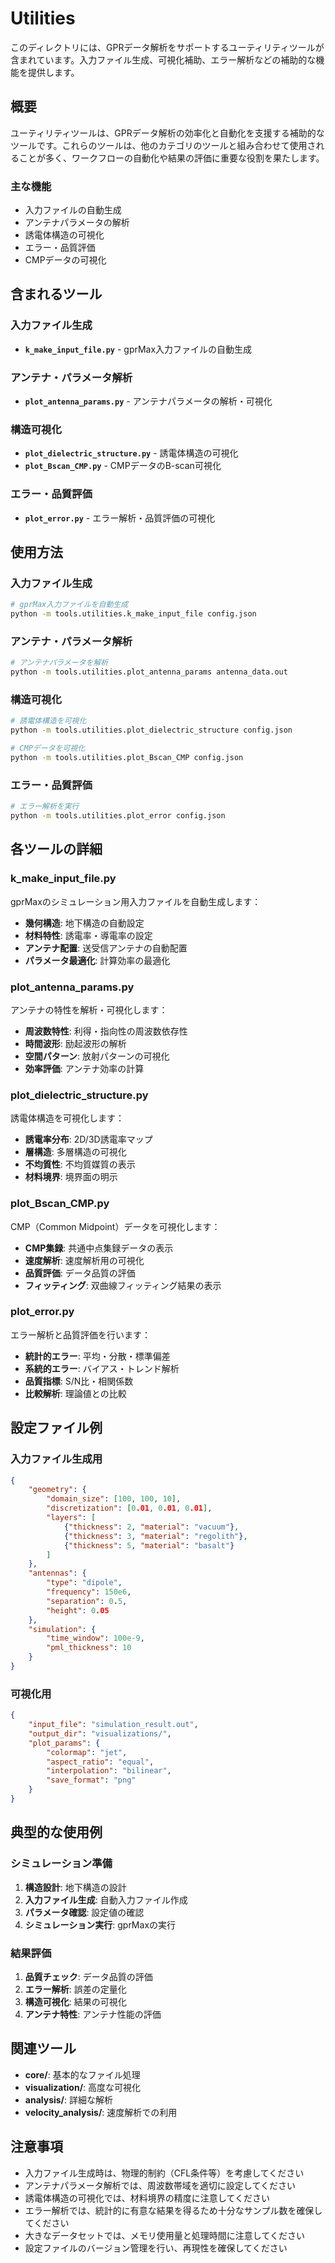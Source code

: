 # Utilities

このディレクトリには、GPRデータ解析をサポートするユーティリティツールが含まれています。入力ファイル生成、可視化補助、エラー解析などの補助的な機能を提供します。

## 概要

ユーティリティツールは、GPRデータ解析の効率化と自動化を支援する補助的なツールです。これらのツールは、他のカテゴリのツールと組み合わせて使用されることが多く、ワークフローの自動化や結果の評価に重要な役割を果たします。

### 主な機能
- 入力ファイルの自動生成
- アンテナパラメータの解析
- 誘電体構造の可視化
- エラー・品質評価
- CMPデータの可視化

## 含まれるツール

### 入力ファイル生成
- **`k_make_input_file.py`** - gprMax入力ファイルの自動生成

### アンテナ・パラメータ解析
- **`plot_antenna_params.py`** - アンテナパラメータの解析・可視化

### 構造可視化
- **`plot_dielectric_structure.py`** - 誘電体構造の可視化
- **`plot_Bscan_CMP.py`** - CMPデータのB-scan可視化

### エラー・品質評価
- **`plot_error.py`** - エラー解析・品質評価の可視化

## 使用方法

### 入力ファイル生成
```bash
# gprMax入力ファイルを自動生成
python -m tools.utilities.k_make_input_file config.json
```

### アンテナ・パラメータ解析
```bash
# アンテナパラメータを解析
python -m tools.utilities.plot_antenna_params antenna_data.out
```

### 構造可視化
```bash
# 誘電体構造を可視化
python -m tools.utilities.plot_dielectric_structure config.json

# CMPデータを可視化
python -m tools.utilities.plot_Bscan_CMP config.json
```

### エラー・品質評価
```bash
# エラー解析を実行
python -m tools.utilities.plot_error config.json
```

## 各ツールの詳細

### k_make_input_file.py
gprMaxのシミュレーション用入力ファイルを自動生成します：

- **幾何構造**: 地下構造の自動設定
- **材料特性**: 誘電率・導電率の設定
- **アンテナ配置**: 送受信アンテナの自動配置
- **パラメータ最適化**: 計算効率の最適化

### plot_antenna_params.py
アンテナの特性を解析・可視化します：

- **周波数特性**: 利得・指向性の周波数依存性
- **時間波形**: 励起波形の解析
- **空間パターン**: 放射パターンの可視化
- **効率評価**: アンテナ効率の計算

### plot_dielectric_structure.py
誘電体構造を可視化します：

- **誘電率分布**: 2D/3D誘電率マップ
- **層構造**: 多層構造の可視化
- **不均質性**: 不均質媒質の表示
- **材料境界**: 境界面の明示

### plot_Bscan_CMP.py
CMP（Common Midpoint）データを可視化します：

- **CMP集録**: 共通中点集録データの表示
- **速度解析**: 速度解析用の可視化
- **品質評価**: データ品質の評価
- **フィッティング**: 双曲線フィッティング結果の表示

### plot_error.py
エラー解析と品質評価を行います：

- **統計的エラー**: 平均・分散・標準偏差
- **系統的エラー**: バイアス・トレンド解析
- **品質指標**: S/N比・相関係数
- **比較解析**: 理論値との比較

## 設定ファイル例

### 入力ファイル生成用
```json
{
    "geometry": {
        "domain_size": [100, 100, 10],
        "discretization": [0.01, 0.01, 0.01],
        "layers": [
            {"thickness": 2, "material": "vacuum"},
            {"thickness": 3, "material": "regolith"},
            {"thickness": 5, "material": "basalt"}
        ]
    },
    "antennas": {
        "type": "dipole",
        "frequency": 150e6,
        "separation": 0.5,
        "height": 0.05
    },
    "simulation": {
        "time_window": 100e-9,
        "pml_thickness": 10
    }
}
```

### 可視化用
```json
{
    "input_file": "simulation_result.out",
    "output_dir": "visualizations/",
    "plot_params": {
        "colormap": "jet",
        "aspect_ratio": "equal",
        "interpolation": "bilinear",
        "save_format": "png"
    }
}
```

## 典型的な使用例

### シミュレーション準備
1. **構造設計**: 地下構造の設計
2. **入力ファイル生成**: 自動入力ファイル作成
3. **パラメータ確認**: 設定値の確認
4. **シミュレーション実行**: gprMaxの実行

### 結果評価
1. **品質チェック**: データ品質の評価
2. **エラー解析**: 誤差の定量化
3. **構造可視化**: 結果の可視化
4. **アンテナ特性**: アンテナ性能の評価

## 関連ツール

- **core/**: 基本的なファイル処理
- **visualization/**: 高度な可視化
- **analysis/**: 詳細な解析
- **velocity_analysis/**: 速度解析での利用

## 注意事項

- 入力ファイル生成時は、物理的制約（CFL条件等）を考慮してください
- アンテナパラメータ解析では、周波数帯域を適切に設定してください
- 誘電体構造の可視化では、材料境界の精度に注意してください
- エラー解析では、統計的に有意な結果を得るため十分なサンプル数を確保してください
- 大きなデータセットでは、メモリ使用量と処理時間に注意してください
- 設定ファイルのバージョン管理を行い、再現性を確保してください